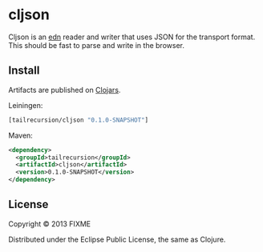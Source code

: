 # cljson

Cljson is an [edn](https://github.com/edn-format/edn) reader and writer that uses
JSON for the transport format. This should be fast to parse and write in the browser.

## Install

Artifacts are published on [Clojars](http://clojars.org/tailrecursion/cljson).

Leiningen:

```clojure
[tailrecursion/cljson "0.1.0-SNAPSHOT"]
```

Maven:

```xml
<dependency>
  <groupId>tailrecursion</groupId>
  <artifactId>cljson</artifactId>
  <version>0.1.0-SNAPSHOT</version>
</dependency>
```

## License

Copyright © 2013 FIXME

Distributed under the Eclipse Public License, the same as Clojure.
